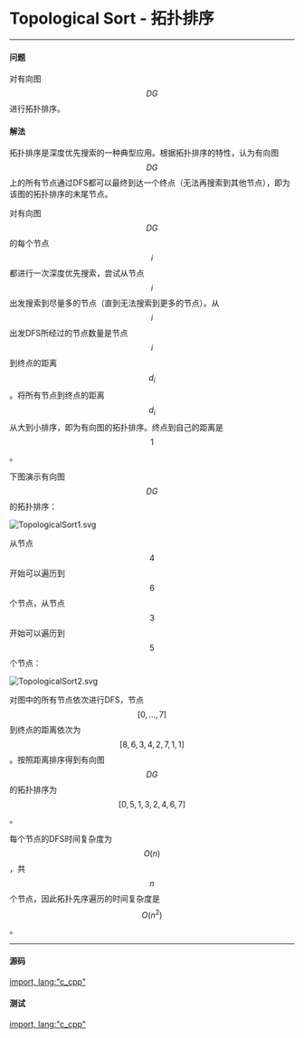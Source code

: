 <script type="text/javascript" src="https://cdnjs.cloudflare.com/ajax/libs/mathjax/2.7.1/MathJax.js?config=TeX-AMS-MML_HTMLorMML"></script>

# Topological Sort - 拓扑排序

--------

#### 问题

对有向图$$ DG $$进行拓扑排序。

#### 解法

拓扑排序是深度优先搜索的一种典型应用。根据拓扑排序的特性，认为有向图$$ DG $$上的所有节点通过DFS都可以最终到达一个终点（无法再搜索到其他节点），即为该图的拓扑排序的末尾节点。

对有向图$$ DG $$的每个节点$$ i $$都进行一次深度优先搜索，尝试从节点$$ i $$出发搜索到尽量多的节点（直到无法搜索到更多的节点）。从$$ i $$出发DFS所经过的节点数量是节点$$ i $$到终点的距离$$ d_i $$。将所有节点到终点的距离$$ d_i $$从大到小排序，即为有向图的拓扑排序。终点到自己的距离是$$ 1 $$。

下图演示有向图$$ DG $$的拓扑排序：

![TopologicalSort1.svg](../res/TopologicalSort1.svg)

从节点$$ 4 $$开始可以遍历到$$ 6 $$个节点，从节点$$ 3 $$开始可以遍历到$$ 5 $$个节点：

![TopologicalSort2.svg](../res/TopologicalSort2.svg)

对图中的所有节点依次进行DFS，节点$$ [0, \dots, 7] $$到终点的距离依次为$$ [8, 6, 3, 4, 2, 7, 1, 1] $$。按照距离排序得到有向图$$ DG $$的拓扑排序为$$ [0, 5, 1, 3, 2, 4, 6, 7] $$。

每个节点的DFS时间复杂度为$$ O(n) $$，共$$ n $$个节点，因此拓扑先序遍历的时间复杂度是$$ O(n^2) $$。

--------

#### 源码

[import, lang:"c_cpp"](../../../../src/GraphTheory/Traverse/TopologicalSort.hpp)

#### 测试

[import, lang:"c_cpp"](../../../../src/GraphTheory/Traverse/TopologicalSort.cpp)

